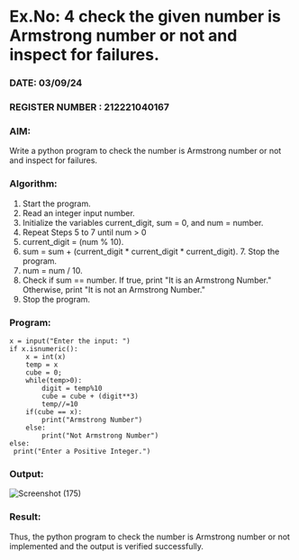 # Ex.No: 4 check the given number is Armstrong number or not and inspect for failures.
### DATE: 03/09/24                                                                           
### REGISTER NUMBER : 212221040167
### AIM: 
Write a python program to check the number is Armstrong number or not and inspect for failures.

### Algorithm:
1.  Start the program.
2.	Read an integer input number.
3.	Initialize the variables current_digit, sum = 0, and num = number.
4.	Repeat Steps 5 to 7 until num > 0
5.	current_digit = (num % 10).
6.	sum = sum + (current_digit * current_digit * current_digit). 7. Stop the program.
7.	num = num / 10.
8.	Check if sum == number. If true, print "It is an Armstrong Number." Otherwise, print "It is not an Armstrong Number."
9.	Stop the program.

### Program:
```
x = input("Enter the input: ") 
if x.isnumeric():
    x = int(x) 
    temp = x 
    cube = 0; 
    while(temp>0):
        digit = temp%10 
        cube = cube + (digit**3) 
        temp//=10 
    if(cube == x):
        print("Armstrong Number") 
    else: 
        print("Not Armstrong Number") 
else: 
 print("Enter a Positive Integer.")
```












### Output:
![Screenshot (175)](https://github.com/user-attachments/assets/8d3adfd6-6d07-421e-8e84-0a0b8082fec8)






### Result:
Thus, the python program to check the number is Armstrong number or not implemented and the output is verified successfully.


